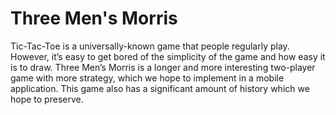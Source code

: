 # Three Men's Morris

Tic-Tac-Toe is a universally-known game that people regularly play. However, it’s easy to get bored of the simplicity of the game and how easy it is to draw. Three Men’s Morris is a longer and more interesting two-player game with more strategy, which we hope to implement in a mobile application. This game also has a significant amount of history which we hope to preserve.
